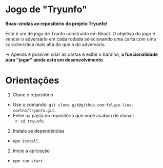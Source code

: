 # Jogo de "Tryunfo"

<strong>Boas-vindas ao repositório do projeto Tryunfo!</strong>

Este é um de jogo de Trunfo construído em React. O objetivo do jogo é vencer o adversário em cada rodada selecionando uma carta com uma característica mais alta do que a do adversário.

-> Apenas é possível criar as cartas e exibir o baralho, <strong>a funcionalidade para "jogar" ainda está em desenvolvimento</strong>.

# Orientações

  1. Clone o repositório

  - Use o comando: `git clone git@github.com:felipe-lima-coelho/tryunfo.git`.
  - Entre na pasta do repositório que você acabou de clonar:
    - `cd tryunfo`

  2. Instale as dependências

  - `npm install`.

  2. Inicie a aplicação

  - `npm run start`.
